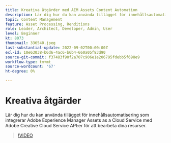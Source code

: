```yaml
---
title: Kreativa åtgärder med AEM Assets Content Automation
description: Lär dig hur du kan använda tillägget för innehållsautomatisering som integrerar Adobe Experience Manager Assets as a Cloud Service med Adobe Creative Cloud Service API:er för att bearbeta dina resurser.
topic: Content Management
feature: Asset Processing, Renditions
role: Leader, Architect, Developer, Admin, User
level: Beginner
kt: 8073
thumbnail: 336540.jpeg
last-substantial-update: 2022-09-02T00:00:00Z
exl-id: 10e63038-b6d6-4ac6-b6b4-660a05f83d90
source-git-commit: f37483f90f2a707c906e1e206795fdebb5f698e9
workflow-type: tm+mt
source-wordcount: '67'
ht-degree: 0%

---
```


# Kreativa åtgärder

Lär dig hur du kan använda tillägget för innehållsautomatisering som integrerar Adobe Experience Manager Assets as a Cloud Service med Adobe Creative Cloud Service API:er för att bearbeta dina resurser.

>[!VIDEO](https://video.tv.adobe.com/v/336540?quality=12&learn=on)
